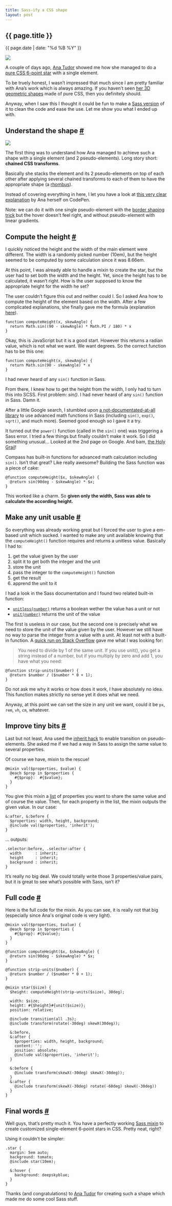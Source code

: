 ```yaml
---
title: Sass-ify a CSS shape
layout: post
---
```

<section>          
<h1>{{ page.title }}</h1>
<p class="date">{{ page.date | date: "%d %B %Y" }}</p>

<img class="pull-image--right" src="/images/css-gradients__css-star.png">

<p>A couple of days ago, <a href="http://twitter.com/thebabydino">Ana Tudor</a> showed me how she managed to do a <a href="http://codepen.io/thebabydino/pen/DmklE">pure CSS 6-point star</a> with a single element.</p>

<p>To be truely honest, I wasn’t impressed that much since I am pretty familiar with Ana’s work which is always amazing. If you haven’t seen <a href="http://stackoverflow.com/users/1397351/ana">her 3D geometric shapes</a> made of pure CSS, then you definitely should.</p>

<p>Anyway, when I saw this I thought it could be fun to make a <a href="http://codepen.io/HugoGiraudel/pen/LkoGE">Sass version</a> of it to clean the code and ease the use. Let me show you what I ended up with.</p>
</section>

<section id="shape">
<h2>Understand the shape <a href="#shape" class="section-anchor">#</a></h2>

<img src="/images/css-gradients__rhombius.png" class="pull-image--right">

<p>The first thing was to understand how Ana managed to achieve such a shape with a single element (and 2 pseudo-elements). Long story short:  <strong>chained CSS transforms</strong>.</p>

<p>Basically she stacks the element and its 2 pseudo-elements on top of each other after applying several chained transforms to each of them to have the appropriate shape (a <a href="http://www.mathopenref.com/rhombus.html">rhombus</a>).</p>

<p>Instead of covering everything in here, I let you have a look at <a href="http://codepen.io/thebabydino/full/ca5fdb3582a6a27e4d3988d6d90952cb">this very clear explanation</a> by Ana herself on CodePen.</p>

<p class="note">Note: we can do it with one single pseudo-element with the <a href="http://davidwalsh.name/css-triangles">border shaping trick</a> but the hover doesn't feel right, and without pseudo-element with linear gradients.</p>
</section>

<section id="compute-the-height">
<h2>Compute the height <a href="#compute-the-height" class="section-anchor">#</a></h2>

<p>I quickly noticed the height and the width of the main element were different. The width is a randomly picked number (10em), but the height seemed to be computed by some calculation since it was 8.66em.</p>

<p>At this point, I was already able to handle a mixin to create the star, but the user had to set both the width and the height. Yet, since the height has to be calculated, it wasn’t right. How is the user supposed to know the appropriate height for the width he set?</p>

<p>The user couldn’t figure this out and neither could I. So I asked Ana how to compute the height of the element based on the width. After a few complicated explanations, she finally gave me the formula (explanation <a href="http://codepen.io/thebabydino/full/ca5fdb3582a6a27e4d3988d6d90952cb">here</a>).</p>

<pre class="language-javascript"><code>function computeHeight(x, skewAngle) { 
  return Math.sin((90 - skewAngle) * Math.PI / 180) * x 
}</code></pre>

<p>Okay, this is JavaScript but it is a good start. However this returns a radian value, which is not what we want. We want degrees. So the correct function has to be this one:</p>

<pre class="language-javascript"><code>function computeHeight(x, skewAngle) { 
  return Math.sin(90 - skewAngle) * x 
}</code></pre>

<p class="pull-quote--right">I had never heard of any <code>sin()</code> function in Sass.</p>

<p>From there, I knew how to get the height from the width, I only had to turn this into SCSS. First problem: <em>sin()</em>. I had never heard of any <code>sin()</code> function in Sass. Damn it.</p>

<p>After a little Google search, I stumbled upon <a href="https://github.com/adambom/Sass-Math/blob/master/math.scss">a not-documentated-at-all library</a> to use advanced math functions in Sass (including <code>sin()</code>, <code>exp()</code>, <code>sqrt()</code>, and much more). Seemed good enough so I gave it a try.</p>

<p>It turned out the <code>power()</code> function (called in the <code>sin()</code> one) was triggering a Sass error. I tried a few things but finally couldn’t make it work. So I did something unusual... Looked at the 2nd page on Google. And bam, <a href="http://compass-style.org/reference/compass/helpers/math/">the Holy Grail</a>!</p>

<p>Compass has built-in functions for advanced math calculation including <code>sin()</code>. Isn’t that great? Like really awesome? Building the Sass function was a piece of cake:</p>

<pre class="language-javascript"><code>@function computeHeight($x, $skewAngle) { 
  @return sin(90deg - $skewAngle) * $x;
}</code></pre>

<p>This worked like a charm. So <strong>given only the width, Sass was able to calculate the according height.</strong></p>
</section>

<section id="units">
<h2>Make any unit usable <a href="#units" class="section-anchor">#</a></h2>

<p>So everything was already working great but I forced the user to give a em-based unit which sucked. I wanted to make any unit available knowing that the <code>computeHeight()</code> function requires and returns a unitless value. Basically I had to:</p>
<ol>
  <li>get the value given by the user</li>
  <li>split it to get both the integer and the unit</li>
  <li>store the unit</li>
  <li>pass the integer to the <code>computeHeight()</code> function</li>
  <li>get the result</li>
  <li>apprend the unit to it</li>
</ol>

<p>I had a look in the Sass documentation and I found two related built-in function:</p>
<ul>
	<li><a href="http://sass-lang.com/docs/yardoc/Sass/Script/Functions.html#unitless-instance_method"><code>unitless(number)</code></a> returns a boolean wether the value has a unit or not</li>
	<li><a href="http://sass-lang.com/docs/yardoc/Sass/Script/Functions.html#unit-instance_method"><code>unit(number)</code></a> returns the unit of the value</li>
</ul>

<p>The first is useless in our case, but the second one is precisely what we need to store the unit of the value given by the user. However we still have no way to parse the integer from a value with a unit. At least not with a built-in function. A <a href="http://stackoverflow.com/a/12335841">quick run on Stack Overflow</a> gave me what I was looking for:</p>

<blockquote><p>You need to divide by 1 of the same unit. If you use unit(), you get a string instead of a number, but if you multiply by zero and add 1, you have what you need:</p></blockquote>

<pre class="language-javascript"><code>@function strip-units($number) {
  @return $number / ($number * 0 + 1);
}</code></pre>

<p>Do not ask me why it works or how does it work, I have absolutely no idea. This function makes strictly no sense yet it does what we need.</p>

<p>Anyway, at this point we can set the size in any unit we want, could it be <code>px</code>, <code>rem</code>, <code>vh</code>, <code>cm</code>, whatever.
</section>

<section id="improvements">
<h2>Improve tiny bits <a href="#improvements" class="section-anchor">#</a></h2>

<p>Last but not least, Ana used the <a href="http://xiel.de/webkit-fix-css-transitions-on-pseudo-elements/">inherit hack</a> to enable transition on pseudo-elements. She asked me if we had a way in Sass to assign the same value to several properties.</p>

<p>Of course we have, mixin to the rescue!</p>

<pre class="language-css"><code>@mixin val($properties, $value) {
  @each $prop in $properties { 
    #{$prop}:  #{$value};
  }
}</code></pre>

<p>You give this mixin a <a href="http://sass-lang.com/docs/yardoc/file.SASS_REFERENCE.html#lists">list</a> of properties you want to share the same value and of course the value. Then, for each property in the list, the mixin outputs the given value. In our case:</p>

<pre class="language-css"><code>&:after, &:before {
  $properties: width, height, background;
  @include val($properties, 'inherit');
}</code></pre>

<p>... outputs:</p>

<pre class="language-css"><code>.selector:before, .selector:after {
  width      : inherit;
  height     : inherit;
  background : inherit;
}</code></pre>

<p>It’s really no big deal. We could totally write those 3 properties/value pairs, but it is great to see what’s possible with Sass, isn’t it?</p>

</section>

<section id="code">
<h2>Full code <a href="#code" class="section-anchor">#</a></h2>

<p>Here is the full code for the mixin. As you can see, it is really not that big (especially since Ana's original code is very light).</p>

<pre class="language-css"><code>@mixin val($properties, $value) {
  @each $prop in $properties { 
    #{$prop}: #{$value};
  }
}

@function computeHeight($x, $skewAngle) { 
  @return sin(90deg - $skewAngle) * $x;
}

@function strip-units($number) {
  @return $number / ($number * 0 + 1);
}

@mixin star($size) {
  $height: computeHeight(strip-units($size), 30deg);
  
  width: $size;
  height: #{$height}#{unit($size)};
  position: relative;
  
  @include transition(all .3s);
  @include transform(rotate(-30deg) skewX(30deg));
    
  &:before, 
  &:after {
    $properties: width, height, background;
    content: '';
    position: absolute;
    @include val($properties, 'inherit');
  }
    
  &:before { 
    @include transform(skewX(-30deg) skewX(-30deg)); 
  }
  &:after { 
    @include transform(skewX(-30deg) rotate(-60deg) skewX(-30deg)) 
  }
}</code></pre>

</section>

<section id="final-words">
<h2>Final words <a href="#final-words" class="section-anchor">#</a></h2>

<p>Well guys, that’s pretty much it. You have a perfectly working <a href="http://codepen.io/HugoGiraudel/pen/LkoGE">Sass mixin</a> to create customized single-element 6-point stars in CSS. Pretty neat, right?</p>

<p>Using it couldn't be simpler:</p>

<pre class="language-css"><code>.star {
  margin: 5em auto;
  background: tomato;
  @include star(10em);
  
  &:hover {
    background: deepskyblue;
  }
}</code></pre>

<p>Thanks (and congratulations) to <a href="http://twitter.com/thebabydino">Ana Tudor</a> for creating such a shape which made me do some cool Sass stuff.</p>
</section>